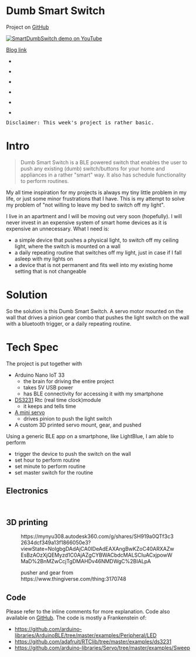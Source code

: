 # Dumb Smart Switch

<!-- wp:paragraph -->
<p>Project on <a href="https://github.com/jasontsemf/DumbSmartSwitch">GitHub</a></p>
<!-- /wp:paragraph -->

[![SmartDumbSwitch demo on YouTube](http://img.youtube.com/vi/yBsMdon-vKU/0.jpg)](http://www.youtube.com/watch?v=yBsMdon-vKU "SmartDumbSwitch")

[Blog link](https://jason1996429.wordpress.com/2021/02/11/ble-interactions-wk2-dumb-smart-switch/)

<!-- wp:jetpack/slideshow {"ids":[2317,2318,2319,2320,2321,2322],"sizeSlug":"large"} -->
<div class="wp-block-jetpack-slideshow aligncenter" data-effect="slide"><div class="wp-block-jetpack-slideshow_container swiper-container"><ul class="wp-block-jetpack-slideshow_swiper-wrapper swiper-wrapper"><li class="wp-block-jetpack-slideshow_slide swiper-slide"><figure><img alt="" class="wp-block-jetpack-slideshow_image wp-image-2317" data-id="2317" src="https://jason1996429.files.wordpress.com/2021/02/img_20210212_015906.jpg?w=739"/></figure></li><li class="wp-block-jetpack-slideshow_slide swiper-slide"><figure><img alt="" class="wp-block-jetpack-slideshow_image wp-image-2318" data-id="2318" src="https://jason1996429.files.wordpress.com/2021/02/img_20210212_015855.jpg?w=739"/></figure></li><li class="wp-block-jetpack-slideshow_slide swiper-slide"><figure><img alt="" class="wp-block-jetpack-slideshow_image wp-image-2319" data-id="2319" src="https://jason1996429.files.wordpress.com/2021/02/img_20210212_020015.jpg?w=739"/></figure></li><li class="wp-block-jetpack-slideshow_slide swiper-slide"><figure><img alt="" class="wp-block-jetpack-slideshow_image wp-image-2320" data-id="2320" src="https://jason1996429.files.wordpress.com/2021/02/img_20210212_015933.jpg?w=739"/></figure></li><li class="wp-block-jetpack-slideshow_slide swiper-slide"><figure><img alt="" class="wp-block-jetpack-slideshow_image wp-image-2321" data-id="2321" src="https://jason1996429.files.wordpress.com/2021/02/img_20210212_015943.jpg?w=739"/></figure></li><li class="wp-block-jetpack-slideshow_slide swiper-slide"><figure><img alt="" class="wp-block-jetpack-slideshow_image wp-image-2322" data-id="2322" src="https://jason1996429.files.wordpress.com/2021/02/img_20210212_015957.jpg?w=739"/></figure></li></ul><a class="wp-block-jetpack-slideshow_button-prev swiper-button-prev swiper-button-white" role="button"></a><a class="wp-block-jetpack-slideshow_button-next swiper-button-next swiper-button-white" role="button"></a><a aria-label="Pause Slideshow" class="wp-block-jetpack-slideshow_button-pause" role="button"></a><div class="wp-block-jetpack-slideshow_pagination swiper-pagination swiper-pagination-white"></div></div></div>
<!-- /wp:jetpack/slideshow -->

<!-- wp:preformatted -->
<pre class="wp-block-preformatted">Disclaimer: This week's project is rather basic.</pre>
<!-- /wp:preformatted -->

<!-- wp:heading {"level":1} -->
<h1>Intro</h1>
<!-- /wp:heading -->

<!-- wp:quote -->
<blockquote class="wp-block-quote"><p>Dumb Smart Switch is a BLE powered switch that enables the user to push any existing (dumb) switch/buttons for your home and appliances in a rather "smart" way. It also has schedule functionality to perform routines.</p></blockquote>
<!-- /wp:quote -->

<!-- wp:paragraph -->
<p>My all time inspiration for my projects is always my tiny little problem in my life, or just some minor frustrations that I have. This is my attempt to solve my problem of "not willing to leave my bed to switch off my light".</p>
<!-- /wp:paragraph -->

<!-- wp:paragraph -->
<p>I live in an apartment and I will be moving out very soon (hopefully). I will never invest in an expensive system of smart home devices as it is expensive an unnecessary. What I need is:</p>
<!-- /wp:paragraph -->

<!-- wp:list -->
<ul><li>a simple device that pushes a physical light, to switch off my ceiling light, where the switch is mounted on a wall</li><li>a daily repeating routine that switches off my light, just in case if I fall asleep with my lights on</li><li>a device that is not permanent and fits well into my existing home setting that is not changeable</li></ul>
<!-- /wp:list -->

<!-- wp:heading {"level":1} -->
<h1>Solution</h1>
<!-- /wp:heading -->

<!-- wp:paragraph -->
<p>So the solution is this Dumb Smart Switch. A servo motor mounted on the wall that drives a pinion gear combo that pushes the light switch on the wall with a bluetooth trigger, or a daily repeating routine.</p>
<!-- /wp:paragraph -->

<!-- wp:heading {"level":1} -->
<h1>Tech Spec</h1>
<!-- /wp:heading -->

<!-- wp:paragraph -->
<p>The project is put together with</p>
<!-- /wp:paragraph -->

<!-- wp:list -->
<ul><li>Arduino Nano IoT 33<ul><li>the brain for driving the entire project</li><li>takes 5V USB power</li><li>has BLE connectivity for accessing it with my smartphone</li></ul></li><li><a href="https://www.amazon.com/ACROBOTIC-Real-Time-AT24C32-Breakout-Raspberry/dp/B07HWXZZFP/ref=asc_df_B07HWXZZFP/?tag=hyprod-20&amp;linkCode=df0&amp;hvadid=241973970700&amp;hvpos=&amp;hvnetw=g&amp;hvrand=11909124479875763692&amp;hvpone=&amp;hvptwo=&amp;hvqmt=&amp;hvdev=c&amp;hvdvcmdl=&amp;hvlocint=&amp;hvlocphy=9067609&amp;hvtargid=pla-574718114805&amp;psc=1">DS3231</a> Rtc (real time clock)module<ul><li>it keeps and tells time</li></ul></li><li><a href="https://www.adafruit.com/product/169?gclid=Cj0KCQiAyJOBBhDCARIsAJG2h5dvq7mFnts-v3AY0nxejoEeZZMW6g2N18gsuS4jWW6F7LTDEu5TvksaAvr0EALw_wcB">A mini servo</a><ul><li>drives pinion to push the light switch</li></ul></li><li>A custom 3D printed servo mount, gear, and pushed</li></ul>
<!-- /wp:list -->

<!-- wp:paragraph -->
<p>Using a generic BLE app on a smartphone, like LightBlue, I am able to perform</p>
<!-- /wp:paragraph -->

<!-- wp:list -->
<ul><li>trigger the device to push the switch on the wall</li><li>set hour to perform routine</li><li>set minute to perform routine</li><li>set master switch for the routine</li></ul>
<!-- /wp:list -->

<!-- wp:heading -->
<h2>Electronics</h2>
<!-- /wp:heading -->

<!-- wp:image {"id":2288,"sizeSlug":"large","linkDestination":"media"} -->
<figure class="wp-block-image size-large"><a href="https://jason1996429.files.wordpress.com/2021/02/dumbsmartswitchbread_bb.png"><img src="https://jason1996429.files.wordpress.com/2021/02/dumbsmartswitchbread_bb.png?w=1024" alt="" class="wp-image-2288"/></a></figure>
<!-- /wp:image -->

<!-- wp:image {"id":2290,"sizeSlug":"large","linkDestination":"media"} -->
<figure class="wp-block-image size-large"><a href="https://jason1996429.files.wordpress.com/2021/02/dumbsmartswitchbread_schem.png"><img src="https://jason1996429.files.wordpress.com/2021/02/dumbsmartswitchbread_schem.png?w=777" alt="" class="wp-image-2290"/></a></figure>
<!-- /wp:image -->

<!-- wp:heading -->
<h2>3D printing</h2>
<!-- /wp:heading -->

<!-- wp:image {"id":2295,"sizeSlug":"large","linkDestination":"media"} -->
<figure class="wp-block-image size-large"><a href="https://jason1996429.files.wordpress.com/2021/02/screen-shot-2021-02-11-at-4.51.00-pm.png"><img src="https://jason1996429.files.wordpress.com/2021/02/screen-shot-2021-02-11-at-4.51.00-pm.png?w=1024" alt="" class="wp-image-2295"/></a><figcaption>https://mynyu308.autodesk360.com/g/shares/SH919a0QTf3c32634dcf349a13f1866050e3?viewState=NoIgbgDAdAjCA0IDeAdEAXAngBwKZoC40ARXAZwEsBzAOzXjQEMyzd1C0AjAZgCYBWACbdcMALSCIuACxjpowWMaD%2BnMZwCcjTgDMAHDv46NMDWgC%2BIALpA</figcaption></figure>
<!-- /wp:image -->

<!-- wp:image {"id":2301,"sizeSlug":"large","linkDestination":"media"} -->
<figure class="wp-block-image size-large"><a href="https://jason1996429.files.wordpress.com/2021/02/screen-shot-2021-02-11-at-5.12.57-pm.png"><img src="https://jason1996429.files.wordpress.com/2021/02/screen-shot-2021-02-11-at-5.12.57-pm.png?w=1024" alt="" class="wp-image-2301"/></a><figcaption>pusher and gear from https://www.thingiverse.com/thing:3170748</figcaption></figure>
<!-- /wp:image -->

<!-- wp:heading -->
<h2>Code</h2>
<!-- /wp:heading -->

<!-- wp:paragraph -->
<p>Please refer to the inline comments for more explanation. Code also available on <a href="https://github.com/jasontsemf/DumbSmartSwitch">GitHub</a>. The code is mostly a Frankenstein of:</p>
<!-- /wp:paragraph -->

<!-- wp:list -->
<ul><li><a href="https://github.com/arduino-libraries/ArduinoBLE/tree/master/examples/Peripheral/LED">https://github.com/arduino-libraries/ArduinoBLE/tree/master/examples/Peripheral/LED</a></li><li><a href="https://github.com/adafruit/RTClib/tree/master/examples/ds3231">https://github.com/adafruit/RTClib/tree/master/examples/ds3231</a></li><li><a href="https://github.com/arduino-libraries/Servo/tree/master/examples/Sweep">https://github.com/arduino-libraries/Servo/tree/master/examples/Sweep</a></li></ul>
<!-- /wp:list -->

